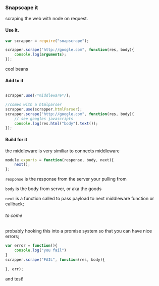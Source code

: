 ### Snapscape it

scraping the web with node on request.

#### Use it.

```javascript
var scrapper = require("snapscrape");

scrapper.scrape("http://google.com", function(res, body){
	console.log(arguments);
});
```
cool beans

#### Add to it

```javascript

scrapper.use(/*middleware*/);

//comes with a htmlparser
scrapper.use(scrapper.htmlParser);
scrapper.scrape("http://google.com", function(res, body){
	// see googles javascripts
	console.log(res.html("body").text());
});
```

#### Build for it

the middleware is very similiar to connects middleware

```javascript
module.exports = function(response, body, next){
	next();	
};
```

`response` is the response from the server your pulling from

`body` is the body from server, or aka the goods

`next` is a function called to pass payload to next middleware function or callback;

###### to come

probably hooking this into a promise system so that you can have nice errors;

```javascript
var error = function(){
	console.log("you fail")
}
scrapper.scrape("FAIL", function(res, body){
	
}, err);
```

and test!





